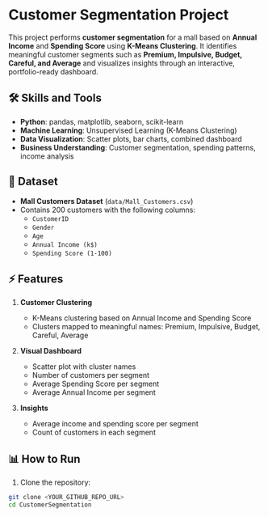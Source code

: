 # Customer Segmentation Project

This project performs **customer segmentation** for a mall based on **Annual Income** and **Spending Score** using **K-Means Clustering**. 
It identifies meaningful customer segments such as **Premium, Impulsive, Budget, Careful, and Average** and visualizes insights through an interactive, portfolio-ready dashboard.

## 🛠️ Skills and Tools

- **Python**: pandas, matplotlib, seaborn, scikit-learn  
- **Machine Learning**: Unsupervised Learning (K-Means Clustering)  
- **Data Visualization**: Scatter plots, bar charts, combined dashboard  
- **Business Understanding**: Customer segmentation, spending patterns, income analysis  

## 📂 Dataset

- **Mall Customers Dataset** (`data/Mall_Customers.csv`)  
- Contains 200 customers with the following columns:  
  - `CustomerID`  
  - `Gender`  
  - `Age`  
  - `Annual Income (k$)`  
  - `Spending Score (1-100)`  

## ⚡ Features

1. **Customer Clustering**  
   - K-Means clustering based on Annual Income and Spending Score  
   - Clusters mapped to meaningful names: Premium, Impulsive, Budget, Careful, Average  

2. **Visual Dashboard**  
   - Scatter plot with cluster names  
   - Number of customers per segment  
   - Average Spending Score per segment  
   - Average Annual Income per segment  

3. **Insights**  
   - Average income and spending score per segment  
   - Count of customers in each segment  

## 📊 How to Run

1. Clone the repository:

```bash
git clone <YOUR_GITHUB_REPO_URL>
cd CustomerSegmentation
